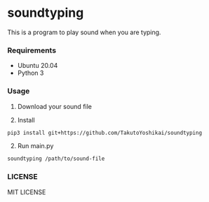 # soundtyping
This is a program to play sound when you are typing.

### Requirements
* Ubuntu 20.04
* Python 3

### Usage
1. Download your sound file

2. Install
```bash
pip3 install git+https://github.com/TakutoYoshikai/soundtyping
```
2. Run main.py
```bash
soundtyping /path/to/sound-file
```

### LICENSE
MIT LICENSE
